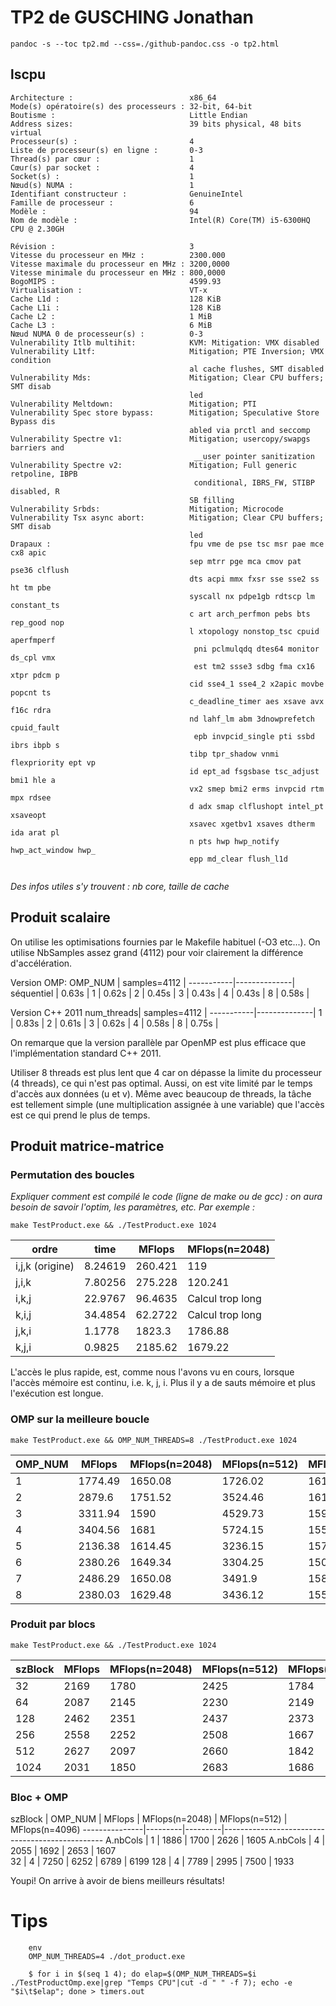 

# TP2 de GUSCHING Jonathan

`pandoc -s --toc tp2.md --css=./github-pandoc.css -o tp2.html`





## lscpu

```
Architecture :                          x86_64
Mode(s) opératoire(s) des processeurs : 32-bit, 64-bit
Boutisme :                              Little Endian
Address sizes:                          39 bits physical, 48 bits virtual
Processeur(s) :                         4
Liste de processeur(s) en ligne :       0-3
Thread(s) par cœur :                    1
Cœur(s) par socket :                    4
Socket(s) :                             1
Nœud(s) NUMA :                          1
Identifiant constructeur :              GenuineIntel
Famille de processeur :                 6
Modèle :                                94
Nom de modèle :                         Intel(R) Core(TM) i5-6300HQ CPU @ 2.30GH
                                  
Révision :                              3
Vitesse du processeur en MHz :          2300.000
Vitesse maximale du processeur en MHz : 3200,0000
Vitesse minimale du processeur en MHz : 800,0000
BogoMIPS :                              4599.93
Virtualisation :                        VT-x
Cache L1d :                             128 KiB
Cache L1i :                             128 KiB
Cache L2 :                              1 MiB
Cache L3 :                              6 MiB
Nœud NUMA 0 de processeur(s) :          0-3
Vulnerability Itlb multihit:            KVM: Mitigation: VMX disabled
Vulnerability L1tf:                     Mitigation; PTE Inversion; VMX condition
                                        al cache flushes, SMT disabled
Vulnerability Mds:                      Mitigation; Clear CPU buffers; SMT disab
                                        led
Vulnerability Meltdown:                 Mitigation; PTI
Vulnerability Spec store bypass:        Mitigation; Speculative Store Bypass dis
                                        abled via prctl and seccomp
Vulnerability Spectre v1:               Mitigation; usercopy/swapgs barriers and
                                         __user pointer sanitization
Vulnerability Spectre v2:               Mitigation; Full generic retpoline, IBPB
                                         conditional, IBRS_FW, STIBP disabled, R
                                        SB filling
Vulnerability Srbds:                    Mitigation; Microcode
Vulnerability Tsx async abort:          Mitigation; Clear CPU buffers; SMT disab
                                        led
Drapaux :                               fpu vme de pse tsc msr pae mce cx8 apic 
                                        sep mtrr pge mca cmov pat pse36 clflush 
                                        dts acpi mmx fxsr sse sse2 ss ht tm pbe 
                                        syscall nx pdpe1gb rdtscp lm constant_ts
                                        c art arch_perfmon pebs bts rep_good nop
                                        l xtopology nonstop_tsc cpuid aperfmperf
                                         pni pclmulqdq dtes64 monitor ds_cpl vmx
                                         est tm2 ssse3 sdbg fma cx16 xtpr pdcm p
                                        cid sse4_1 sse4_2 x2apic movbe popcnt ts
                                        c_deadline_timer aes xsave avx f16c rdra
                                        nd lahf_lm abm 3dnowprefetch cpuid_fault
                                         epb invpcid_single pti ssbd ibrs ibpb s
                                        tibp tpr_shadow vnmi flexpriority ept vp
                                        id ept_ad fsgsbase tsc_adjust bmi1 hle a
                                        vx2 smep bmi2 erms invpcid rtm mpx rdsee
                                        d adx smap clflushopt intel_pt xsaveopt 
                                        xsavec xgetbv1 xsaves dtherm ida arat pl
                                        n pts hwp hwp_notify hwp_act_window hwp_
                                        epp md_clear flush_l1d
 
```

*Des infos utiles s'y trouvent : nb core, taille de cache*



## Produit scalaire 
On utilise les optimisations fournies par le Makefile habituel (-O3 etc...). On utilise NbSamples assez grand (4112) pour voir clairement la différence d'accélération.

Version OMP:
OMP_NUM    | samples=4112 |
-----------|--------------|
séquentiel | 0.63s        | 
1          | 0.62s        | 
2          | 0.45s        | 
3          | 0.43s        | 
4          | 0.43s        | 
8          | 0.58s        | 

Version C++ 2011
num_threads| samples=4112 |
-----------|--------------| 
1          | 0.83s        | 
2          | 0.61s        | 
3          | 0.62s        | 
4          | 0.58s        | 
8          | 0.75s        | 

On remarque que la version parallèle par OpenMP est plus efficace que l'implémentation standard C++ 2011.

Utiliser 8 threads est plus lent que 4 car on dépasse la limite du processeur (4 threads), ce qui n'est pas optimal. Aussi, on est vite limité par le temps d'accès aux données (u et v). Même avec beaucoup de threads, la tâche est tellement simple (une multiplication assignée à une variable) que l'accès est ce qui prend le plus de temps.



## Produit matrice-matrice



### Permutation des boucles

*Expliquer comment est compilé le code (ligne de make ou de gcc) : on aura besoin de savoir l'optim, les paramètres, etc. Par exemple :*

`make TestProduct.exe && ./TestProduct.exe 1024`


  ordre           | time    | MFlops  | MFlops(n=2048) 
------------------|---------|---------|----------------
i,j,k (origine)   | 8.24619 | 260.421 | 119               
j,i,k             | 7.80256 | 275.228 | 120.241   
i,k,j             | 22.9767 | 96.4635 | Calcul trop long
k,i,j             | 34.4854 | 62.2722 | Calcul trop long   
j,k,i             | 1.1778  | 1823.3  | 1786.88   
k,j,i             | 0.9825  | 2185.62 | 1679.22   


L'accès le plus rapide, est, comme nous l'avons vu en cours, lorsque l'accès mémoire est continu, i.e. k, j, i. Plus il y a de sauts mémoire et plus l'exécution est longue.



### OMP sur la meilleure boucle 

`make TestProduct.exe && OMP_NUM_THREADS=8 ./TestProduct.exe 1024`

  OMP_NUM         | MFlops  | MFlops(n=2048) | MFlops(n=512)  | MFlops(n=4096)
------------------|---------|----------------|----------------|---------------
1                 | 1774.49 | 1650.08        | 1726.02        | 1610
2                 | 2879.6  | 1751.52        | 3524.46        | 1613.89
3                 | 3311.94 | 1590           | 4529.73        | 1596.64
4                 | 3404.56 | 1681           | 5724.15        | 1550.32
5                 | 2136.38 | 1614.45        | 3236.15        | 1577.19
6                 | 2380.26 | 1649.34        | 3304.25        | 1505.91
7                 | 2486.29 | 1650.08        | 3491.9         | 1583.07
8                 | 2380.03 | 1629.48        | 3436.12        | 1556.74




### Produit par blocs

`make TestProduct.exe && ./TestProduct.exe 1024`

  szBlock         | MFlops  | MFlops(n=2048) | MFlops(n=512)  | MFlops(n=4096)
------------------|---------|----------------|----------------|---------------
32                | 2169    | 1780           | 2425           | 1784
64                | 2087    | 2145           | 2230           | 2149
128               | 2462    | 2351           | 2437           | 2373
256               | 2558    | 2252           | 2508           | 1667
512               | 2627    | 2097           | 2660           | 1842
1024              | 2031    | 1850           | 2683           | 1686




### Bloc + OMP



  szBlock      | OMP_NUM | MFlops  | MFlops(n=2048) | MFlops(n=512)  | MFlops(n=4096)
---------------|---------|---------|------------------------------------------------
A.nbCols       |  1      | 1886    | 1700           | 2626           | 1605
A.nbCols       |  4      | 2055    | 1692           | 2653           | 1607  
32             |  4      | 7250    | 6252           | 6789           | 6199
128            |  4      | 7789    | 2995           | 7500           | 1933

Youpi! On arrive à avoir de biens meilleurs résultats!






# Tips 

```
	env 
	OMP_NUM_THREADS=4 ./dot_product.exe
```

```
    $ for i in $(seq 1 4); do elap=$(OMP_NUM_THREADS=$i ./TestProductOmp.exe|grep "Temps CPU"|cut -d " " -f 7); echo -e "$i\t$elap"; done > timers.out
```
